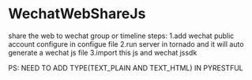 # WechatWebShareJs
share the web to wechat group or timeline
steps:
1.add wechat public account configure in configue file
2.run server in tornado and it will auto generate a wechat js file
3.import this js and wechat jssdk 


PS: NEED TO ADD TYPE(TEXT_PLAIN AND TEXT_HTML) IN PYRESTFUL 
